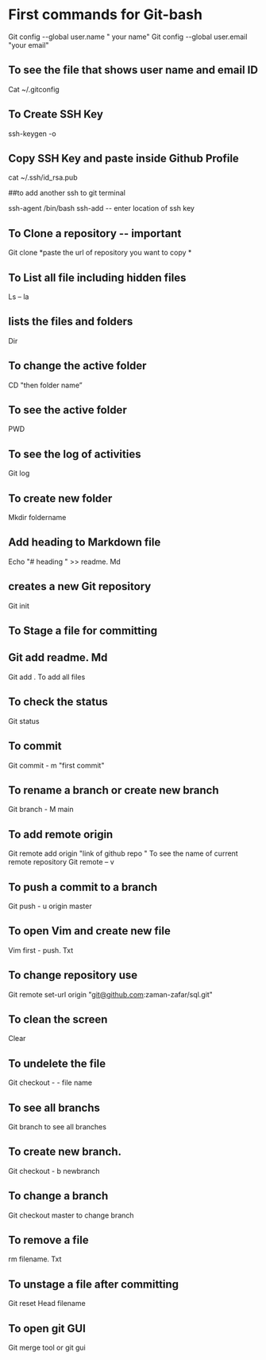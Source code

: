# First commands for Git-bash
Git config  --global user.name " your name" 
Git config  --global user.email "your email" 

## To see the file that shows user name and email ID
Cat ~/.gitconfig           
      
## To Create SSH Key
ssh-keygen -o 

## Copy SSH Key and paste inside Github Profile
cat ~/.ssh/id_rsa.pub

##to add another ssh to git terminal

ssh-agent /bin/bash
ssh-add                      -- enter location of ssh key

## To Clone a repository   --   important
Git clone *paste the url of repository you want to copy *

## To List all file including hidden files
Ls – la    

 ## lists the files and folders
Dir

## To change the active folder
CD "then folder name” 

## To see the active folder
PWD

## To see the log of activities
Git log

## To create new folder
Mkdir  foldername

## Add heading to Markdown file
Echo "# heading " >> readme. Md

## creates a new Git repository
Git init

## To Stage a file for committing
## Git add readme. Md
Git add .     To add all files 

## To check the status
Git status

## To commit 
Git commit - m "first commit" 

## To rename a branch or create new branch
Git branch - M main 

## To add remote origin
Git remote add origin "link of github repo " 
To see the name of current remote repository
Git remote – v

## To push a commit to a branch
Git push - u origin master 

## To open Vim and create new file
Vim first - push. Txt

## To change repository  use 
Git remote set-url origin "git@github.com:zaman-zafar/sql.git" 

## To clean the screen
Clear      

## To undelete the file
Git checkout - - file name

## To see all branchs
Git branch    to see all branches 

## To create new branch. 
Git checkout - b newbranch 

## To change a branch
Git checkout master     to change branch 

## To remove a file
rm filename. Txt

## To unstage a file after committing
Git reset Head  filename

## To open git GUI
Git merge tool or git gui
